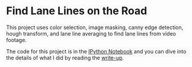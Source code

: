 # Find Lane Lines on the Road

This project uses color selection, image masking, canny edge detection, hough transform, and lane line averaging to find lane lines from video footage. 

The code for this project is in the [IPython Notebook](finding_lane_lines.ipynb.ipynb) and you can dive into the details of what I did by reading the [write-up](finding_lane_lines.ipynb.md).
